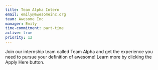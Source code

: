 ```yaml
---
title: Team Alpha Intern
email: emily@awesomeinc.org
team: Awesome Inc
manager: Emily
time-commitment: part-time
active: true
priority: 12
---
```

Join our internship team called Team Alpha and get the experience you need to pursue your definition of awesome! Learn more by clicking the Apply Here button.

